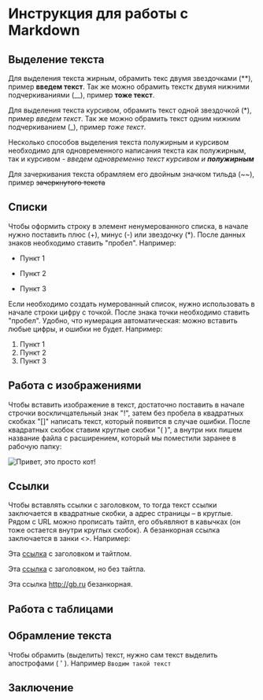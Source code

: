# Инструкция для работы с Markdown

## Выделение текста

Для выделения текста жирным, обрамить текс двумя звездочками (**), пример **введем текст**. Так же можно обрамить текстк двумя нижними подчеркиваниями (__), пример __тоже текст__. 

Для выделения текста курсивом, обрамить текст одной звездочкой (*), пример *введем текст*. Так же можно обрамить текст одним нижним подчеркиванием (_), пример _тоже текст_.

Несколько способов выделения текста полужирным и курсивом необходимо для одновременного написания текста как полужирным, так и курсивом - _введем одновременно текст курсивом и **полужирным**_

Для зачеркивания текста обрамляем его двойным значком тильда (~~), пример ~~зачеркнутого текста~~

## Списки

Чтобы оформить строку в элемент ненумерованного списка, в начале нужно поставить плюс (+), минус (-) или звездочку (*). После данных знаков необходимо ставить "пробел". Например:
+ Пункт 1
- Пункт 2
* Пункт 3

Если необходимо создать нумерованный список, нужно использовать в начале строки цифру с точкой. После знака точки необходимо ставить "пробел". Удобно, что нумерация автоматическая: можно вставить любые цифры, и ошибки не будет. Например:
1. Пункт 1
1. Пункт 2
1. Пункт 3

## Работа с изображениями

Чтобы вставить изображение в текст, достаточно поставить в начале строчки воскличцательный знак "!", затем без пробела в квадратных скобках "[]" написать текст, который появится в случае ошибки. После квадратных скобок ставим круглые скобки "( )", а внутри них пишем название файла с расширением, который мы поместили заранее в рабочую папку:

![Привет, это просто кот!](frisbi1.jpg)

## Ссылки

Чтобы вставлять ссылки с заголовком, то тогда текст ссылки заключается в квадратные скобки, а адрес страницы – в круглые. Рядом с URL можно прописать тайтл, его объявляют в кавычках (он тоже остается внутри круглых скобок). А безанкорная ссылка заключается в занки <>.
Например:

Эта [ссылка](http://gb.ru "GeekBrains") с заголовком и тайтлом.

Эта [ссылка](http://gb.ru) с заголовком, но без тайтла.

Эта ссылка <http://gb.ru> безанкорная.

## Работа с таблицами

## Обрамление текста

Чтобы обрамить (выделить) текст, нужно сам текст выделить апострофами ( ' ). Например `Вводим такой текст`

## Заключение
